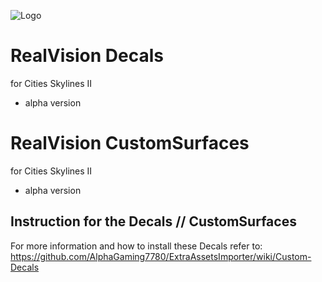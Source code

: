 ![Logo](https://github.com/MiguelRita/RealViewDecals/blob/main/Previews/Resources/RealVision_Logo.png?raw=true)

# RealVision Decals
for Cities Skylines II
- alpha version

# RealVision CustomSurfaces
for Cities Skylines II
- alpha version


## Instruction for the Decals // CustomSurfaces

For more  information and how to install these Decals refer to:
https://github.com/AlphaGaming7780/ExtraAssetsImporter/wiki/Custom-Decals

